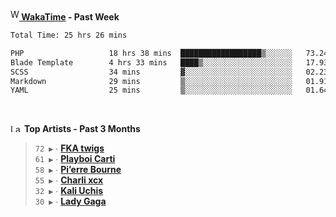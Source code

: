 <img src="https://github.com/dxnter/dxnter/assets/17434202/67b21fa4-d36d-46f9-9dec-f23d976b00ef" alt="WakaTime Logo" width="14" height="18"/><a href="https://wakatime.com/@dxnter" target="_blank"><strong> WakaTime</strong></a><strong> - Past Week</strong>

<!--START_SECTION:waka-->

```txt
Total Time: 25 hrs 26 mins

PHP                   18 hrs 38 mins  ██████████████████▒░░░░░░   73.24 %
Blade Template        4 hrs 33 mins   ████▒░░░░░░░░░░░░░░░░░░░░   17.93 %
SCSS                  34 mins         ▓░░░░░░░░░░░░░░░░░░░░░░░░   02.23 %
Markdown              29 mins         ▒░░░░░░░░░░░░░░░░░░░░░░░░   01.91 %
YAML                  25 mins         ▒░░░░░░░░░░░░░░░░░░░░░░░░   01.64 %
```

<!--END_SECTION:waka-->

<br/>

<!--START_LASTFM_ARTISTS:{"period": "3month", "rows": 6}-->
<a href="https://last.fm" target="_blank"><img src="https://user-images.githubusercontent.com/17434202/215290617-e793598d-d7c9-428f-9975-156db1ba89cc.svg" alt="Last.fm Logo" width="18" height="13"/></a> **Top Artists - Past 3 Months**

> `72 ▶️` ∙ **[FKA twigs](https://www.last.fm/music/FKA+twigs)**<br/>
> `61 ▶️` ∙ **[Playboi Carti](https://www.last.fm/music/Playboi+Carti)**<br/>
> `58 ▶️` ∙ **[Pi’erre Bourne](https://www.last.fm/music/Pi%E2%80%99erre+Bourne)**<br/>
> `55 ▶️` ∙ **[Charli xcx](https://www.last.fm/music/Charli+xcx)**<br/>
> `32 ▶️` ∙ **[Kali Uchis](https://www.last.fm/music/Kali+Uchis)**<br/>
> `30 ▶️` ∙ **[Lady Gaga](https://www.last.fm/music/Lady+Gaga)**<br/>
<!--END_LASTFM_ARTISTS-->
